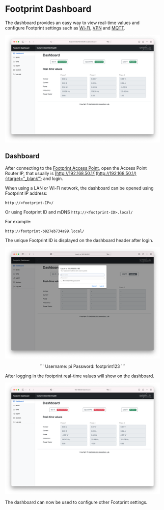 # Footprint Dashboard

The dashboard provides an easy way to view real-time values and configure Footprint settings such as [Wi-Fi](../wifi), [VPN](../vpn) and [MQTT](../mqtt).

![dashboard_home](../img/dashboard_local.png)

## Dashboard
After connecting to the [Footprint Access Point](../../access_point), open the Access Point Router IP, that usually is [http://192.168.50.1/](http://192.168.50.1/){:target="_blank"} and login.

When using a LAN or Wi-Fi network, the dashboard can be opened using Footprint IP address:
```
http://<footprint-IP>/
```

Or using Footprint ID and mDNS `http://<footprint-ID>.local/`

For example:
```
http://footprint-b827eb734a99.local/
```
The unique Footprint ID is displayed on the dashboard header after login.

![dashboard_login](../img/dashboard_login.png)

<center>
```
Username: pi
Password: footprint123
```
</center>

After logging in the footprint real-time values will show on the dashboard.

![dashboard_home](../img/dashboard_home.png)

The dashboard can now be used to configure other Footprint settings.
